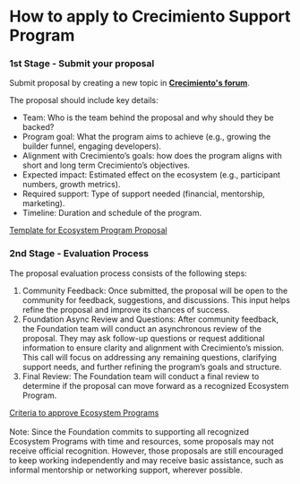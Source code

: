 # How to apply to Crecimiento Support Program

### 1st Stage - Submit your proposal

Submit proposal by creating a new topic in [**Crecimiento's forum**](https://forum.crecimiento.build/).

The proposal should include key details:

* Team: Who is the team behind the proposal and why should they be backed?
* Program goal: What the program aims to achieve (e.g., growing the builder funnel, engaging developers).
* Alignment with Crecimiento’s goals: how does the program aligns with short and long term Crecimiento’s objectives.
* Expected impact: Estimated effect on the ecosystem (e.g., participant numbers, growth metrics).
* Required support: Type of support needed (financial, mentorship, marketing).
* Timeline: Duration and schedule of the program.

[Template for Ecosystem Program Proposal](https://docs.google.com/document/d/1FC9ziCZL5Fyl4uktbr02GQ6-i68OKSM2muFHljac3LI/edit)

### 2nd Stage - Evaluation Process

The proposal evaluation process consists of the following steps:

1. Community Feedback: Once submitted, the proposal will be open to the community for feedback, suggestions, and discussions. This input helps refine the proposal and improve its chances of success.
2. Foundation Async Review and Questions: After community feedback, the Foundation team will conduct an asynchronous review of the proposal. They may ask follow-up questions or request additional information to ensure clarity and alignment with Crecimiento’s mission. This call will focus on addressing any remaining questions, clarifying support needs, and further refining the program’s goals and structure.
3. Final Review: The Foundation team will conduct a final review to determine if the proposal can move forward as a recognized Ecosystem Program.

[Criteria to approve Ecosystem Programs](https://docs.google.com/document/d/1T-fwmjlA7_8j348BO6i0hWoUB44oSTJ19LjV8ew8wJQ/edit)\
\
Note: Since the Foundation commits to supporting all recognized Ecosystem Programs with time and resources, some proposals may not receive official recognition. However, those proposals are still encouraged to keep working independently and may receive basic assistance, such as informal mentorship or networking support, wherever possible.
